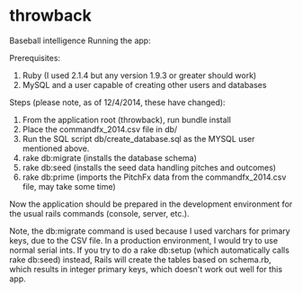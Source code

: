 throwback
=========

Baseball intelligence
Running the app:

Prerequisites:
<ol>
<li>Ruby (I used 2.1.4 but any version 1.9.3 or greater should work)</li>
<li>MySQL and a user capable of creating other users and databases</li>
</ol>

Steps (please note, as of 12/4/2014, these have changed):
<ol>
<li>From the application root (throwback), run bundle install</li>
<li>Place the commandfx_2014.csv file in db/</li>
<li>Run the SQL script db/create_database.sql as the MYSQL user mentioned above.</li>
<li>rake db:migrate (installs the database schema)</li>
<li>rake db:seed (installs the seed data handling pitches and outcomes)</li>
<li>rake db:prime (imports the PitchFx data from the commandfx_2014.csv file, may take some time)</li>
</ol>
<p>Now the application should be prepared in the development environment for the
usual rails commands (console, server, etc.). </p> 
<p>Note, the db:migrate command is used because I used varchars for primary keys,
due to the CSV file.  In a production environment, I would try to use normal serial ints.
If you try to do a rake db:setup (which automatically calls rake db:seed) instead, 
Rails will create the tables based on schema.rb,
which results in integer primary keys, which doesn't work out well for this app.</p>

